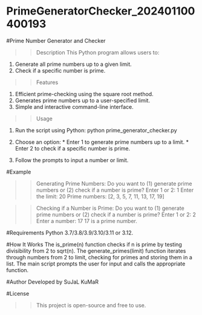# PrimeGeneratorChecker_202401100400193

#Prime Number Generator and Checker

>>Description
This Python program allows users to:
1. Generate all prime numbers up to a given limit.
2. Check if a specific number is prime.

>>Features
1. Efficient prime-checking using the square root method.
2. Generates prime numbers up to a user-specified limit.
3. Simple and interactive command-line interface.

>>Usage
  1. Run the script using Python:
	  python prime_generator_checker.py

  2. Choose an option:
    * Enter 1 to generate prime numbers up to a limit.
    * Enter 2 to check if a specific number is prime.
  
  3. Follow the prompts to input a number or limit.

#Example
>>Generating Prime Numbers:
	Do you want to (1) generate prime numbers or (2) check if a number is prime? 
	Enter 1 or 2: 1
	Enter the limit: 20
	Prime numbers: [2, 3, 5, 7, 11, 13, 17, 19]

>>Checking if a Number is Prime:
	Do you want to (1) generate prime numbers or (2) check if a number is prime? 
	Enter 1 or 2: 2
	Enter a number: 17
	17 is a prime number.

#Requirements
Python 3.7/3.8/3.9/3.10/3.11 or 3.12.

#How It Works
	The is_prime(n) function checks if n is prime by testing divisibility from 2 to sqrt(n).
	The generate_primes(limit) function iterates through numbers from 2 to limit, checking for primes and storing 	them in a list.
	The main script prompts the user for input and calls the appropriate function.

#Author
	Developed by SuJaL KuMaR

#License
>>This project is open-source and free to use.

